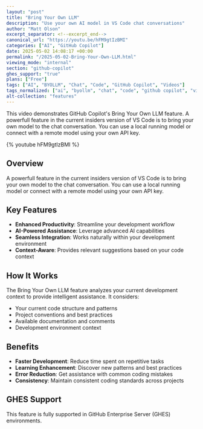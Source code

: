 ```yaml
---
layout: "post"
title: "Bring Your Own LLM"
description: "Use your own AI model in VS Code chat conversations"
author: "Matt Olson"
excerpt_separator: <!--excerpt_end-->
canonical_url: "https://youtu.be/hFM9gtIzBMI"
categories: ["AI", "GitHub Copilot"]
date: 2025-05-02 14:08:17 +00:00
permalink: "/2025-05-02-Bring-Your-Own-LLM.html"
viewing_mode: "internal"
section: "github-copilot"
ghes_support: "true"
plans: ["Free"]
tags: ["AI", "BYOLLM", "Chat", "Code", "GitHub Copilot", "Videos"]
tags_normalized: ["ai", "byollm", "chat", "code", "github copilot", "videos"]
alt-collection: "features"
---
```


This video demonstrates GitHub Copilot's Bring Your Own LLM feature. A powerfull feature in the current insiders version of VS Code is to bring your own model to the chat conversation. You can use a local running model or connect with a remote model using your own API key.<!--excerpt_end-->

{% youtube hFM9gtIzBMI %}

## Overview

A powerfull feature in the current insiders version of VS Code is to bring your own model to the chat conversation. You can use a local running model or connect with a remote model using your own API key.

## Key Features

- **Enhanced Productivity**: Streamline your development workflow
- **AI-Powered Assistance**: Leverage advanced AI capabilities
- **Seamless Integration**: Works naturally within your development environment
- **Context-Aware**: Provides relevant suggestions based on your code context

## How It Works

The Bring Your Own LLM feature analyzes your current development context to provide intelligent assistance. It considers:

- Your current code structure and patterns
- Project conventions and best practices
- Available documentation and comments
- Development environment context

## Benefits

- **Faster Development**: Reduce time spent on repetitive tasks
- **Learning Enhancement**: Discover new patterns and best practices
- **Error Reduction**: Get assistance with common coding mistakes
- **Consistency**: Maintain consistent coding standards across projects

## GHES Support

This feature is fully supported in GitHub Enterprise Server (GHES) environments.
